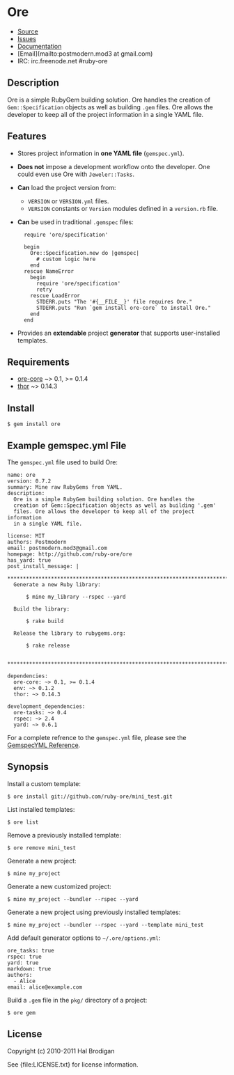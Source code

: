 # Ore

* [Source](http://github.com/ruby-ore/ore)
* [Issues](http://github.com/ruby-ore/ore/issues)
* [Documentation](http://rubydoc.info/gems/ore/frames)
* [Email](mailto:postmodern.mod3 at gmail.com)
* IRC: irc.freenode.net #ruby-ore

## Description

Ore is a simple RubyGem building solution. Ore handles the creation of
`Gem::Specification` objects as well as building `.gem` files. Ore allows
the developer to keep all of the project information in a single YAML file.

## Features

* Stores project information in **one YAML file** (`gemspec.yml`).
* **Does not** impose a development workflow onto the developer. One could
  even use Ore with `Jeweler::Tasks`.
* **Can** load the project version from:
  * `VERSION` or `VERSION.yml` files.
  * `VERSION` constants or `Version` modules defined in a `version.rb` file.
* **Can** be used in traditional `.gemspec` files:

        require 'ore/specification'
        
        begin
          Ore::Specification.new do |gemspec|
            # custom logic here
          end
        rescue NameError
          begin
            require 'ore/specification'
            retry
          rescue LoadError
            STDERR.puts "The '#{__FILE__}' file requires Ore."
            STDERR.puts "Run `gem install ore-core` to install Ore."
          end
        end

* Provides an **extendable** project **generator** that supports
  user-installed templates.

## Requirements

* [ore-core](http://github.com/ruby-ore/ore-core) ~> 0.1, >= 0.1.4
* [thor](http://github.com/wycats/thor) ~> 0.14.3

## Install

    $ gem install ore

## Example gemspec.yml File

The `gemspec.yml` file used to build Ore:

    name: ore
    version: 0.7.2
    summary: Mine raw RubyGems from YAML.
    description:
      Ore is a simple RubyGem building solution. Ore handles the
      creation of Gem::Specification objects as well as building '.gem'
      files. Ore allows the developer to keep all of the project information
      in a single YAML file.
    
    license: MIT
    authors: Postmodern
    email: postmodern.mod3@gmail.com
    homepage: http://github.com/ruby-ore/ore
    has_yard: true
    post_install_message: |
      **************************************************************************
      Generate a new Ruby library:
      
          $ mine my_library --rspec --yard
      
      Build the library:
      
          $ rake build
      
      Release the library to rubygems.org:
      
          $ rake release
      
      **************************************************************************
    
    dependencies:
      ore-core: ~> 0.1, >= 0.1.4
      env: ~> 0.1.2
      thor: ~> 0.14.3
    
    development_dependencies:
      ore-tasks: ~> 0.4
      rspec: ~> 2.4
      yard: ~> 0.6.1

For a complete refrence to the `gemspec.yml` file, please see the
[GemspecYML Reference](http://rubydoc.info/gems/ore-core/file/GemspecYML.html).

## Synopsis

Install a custom template:

    $ ore install git://github.com/ruby-ore/mini_test.git

List installed templates:

    $ ore list

Remove a previously installed template:

    $ ore remove mini_test

Generate a new project:

    $ mine my_project

Generate a new customized project:

    $ mine my_project --bundler --rspec --yard

Generate a new project using previously installed templates:

    $ mine my_project --bundler --rspec --yard --template mini_test

Add default generator options to `~/.ore/options.yml`:

    ore_tasks: true
    rspec: true
    yard: true
    markdown: true
    authors:
      - Alice
    email: alice@example.com

Build a `.gem` file in the `pkg/` directory of a project:

    $ ore gem

## License

Copyright (c) 2010-2011 Hal Brodigan

See {file:LICENSE.txt} for license information.
